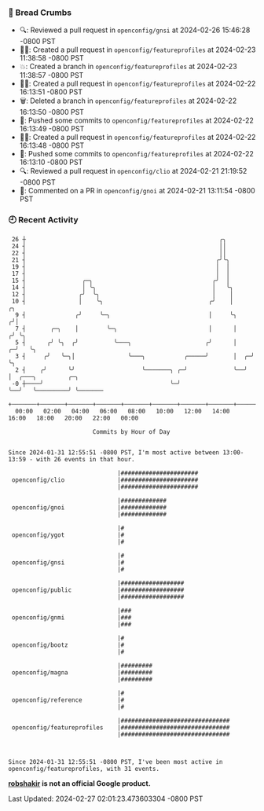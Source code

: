 ### 🍞 Bread Crumbs

 * 🔍: Reviewed a pull request in  `openconfig/gnsi` at 2024-02-26 15:46:28 -0800 PST
 * ✍🏼: Created a pull request in `openconfig/featureprofiles` at 2024-02-23 11:38:58 -0800 PST
 * 💥: Created a branch in `openconfig/featureprofiles` at 2024-02-23 11:38:57 -0800 PST
 * ✍🏼: Created a pull request in `openconfig/featureprofiles` at 2024-02-22 16:13:51 -0800 PST
 * 🗑: Deleted a branch in `openconfig/featureprofiles` at 2024-02-22 16:13:50 -0800 PST
 * 🚢: Pushed some commits to `openconfig/featureprofiles` at 2024-02-22 16:13:49 -0800 PST
 * ✍🏼: Created a pull request in `openconfig/featureprofiles` at 2024-02-22 16:13:48 -0800 PST
 * 🚢: Pushed some commits to `openconfig/featureprofiles` at 2024-02-22 16:13:10 -0800 PST
 * 🔍: Reviewed a pull request in  `openconfig/clio` at 2024-02-21 21:19:52 -0800 PST
 * 💬: Commented on a PR in  `openconfig/gnoi` at 2024-02-21 13:11:54 -0800 PST

### 🕘 Recent Activity
```
 26 ┼                                                       ╭╮
 24 ┤                                                       ││
 22 ┤                                                       ││
 21 ┤                                                      ╭╯╰╮
 19 ┤                                                      │  │
 17 ┤                                                      │  │
 15 ┤                ╭─╮                                  ╭╯  │
 14 ┤                │ ╰╮                                 │   ╰╮
 12 ┤               ╭╯  ╰╮                                │    │
 10 ┤               │    ╰╮                              ╭╯    │         ╭╮
  9 ┤              ╭╯     ╰─╮                            │     ╰╮       ╭╯│
  7 ┤       ╭─╮    │        ╰─╮                          │      │      ╭╯ ╰╮
  5 ┤      ╭╯ ╰╮  ╭╯          ╰───╮                     ╭╯      │    ╭─╯   ╰╮
  3 ┤     ╭╯   ╰─╮│               ╰───╮           ╭─────╯       │  ╭─╯      ╰╮
  2 ┤    ╭╯      ╰╯                   ╰───────╮ ╭─╯             ╰──╯         │  ╭───╮         ╭─╮
 -0 ┼────╯                                    ╰─╯                            ╰──╯   ╰─────────╯ ╰───────
    +───────+───────+───────+───────+───────+───────+───────+───────+───────+───────+───────+───────+────
  00:00   02:00   04:00   06:00   08:00   10:00   12:00   14:00   16:00   18:00   20:00   22:00   00:00   

						Commits by Hour of Day


Since 2024-01-31 12:55:51 -0800 PST, I'm most active between 13:00-13:59 - with 26 events in that hour.

```



```
                               |######################
 openconfig/clio               |######################
                               |######################

                               |#############
 openconfig/gnoi               |#############
                               |#############

                               |#
 openconfig/ygot               |#
                               |#

                               |#
 openconfig/gnsi               |#
                               |#

                               |##################
 openconfig/public             |##################
                               |##################

                               |###
 openconfig/gnmi               |###
                               |###

                               |#
 openconfig/bootz              |#
                               |#

                               |#########
 openconfig/magna              |#########
                               |#########

                               |#
 openconfig/reference          |#
                               |#

                               |###############################
 openconfig/featureprofiles    |###############################
                               |###############################



Since 2024-01-31 12:55:51 -0800 PST, I've been most active in openconfig/featureprofiles, with 31 events.

```
**[robshakir](mailto:robjs@google.com) is not an official Google product.**  


Last Updated: 2024-02-27 02:01:23.473603304 -0800 PST
